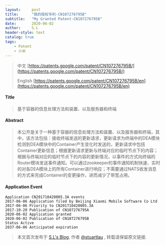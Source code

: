 ```yaml
---
layout:     post
title:      "我的授权专利-CN107276795B"
subtitle:   "My Granted Patent-CN107276795B"
date:       2020-06-02
author:     S.L
header-style: text
catalog: true
tags:
    - Patent
    - 小米
---
```

> 中文 [https://patents.google.com/patent/CN107276795B/](https://patents.google.com/patent/CN107276795B/)
>
> English [https://patents.google.com/patent/CN107276795B/en](https://patents.google.com/patent/CN107276795B/en)

#### Title
> 基于容器的信息处理方法和装置、以及服务器和终端




#### Abstract
> 本公开是关于一种基于容器的信息处理方法和装置、以及服务器和终端，其中，该方法包括：接收终端发送的更新请求，更新请求为终端中的DEA模块检测到DEA模块中的Container产生变化时发送的，更新请求中包括Container更新信息；根据更新请求更新与终端对应的临时节点下的内容；根据与终端对应的临时节点下的内容的更新情况，以事件的方式向终端的Router模块发送事件通知。可以通过zookeeper的事件通知机制快速、实时的对各DEA模块上的所有Container进行响应；不需要通过NATS收发消息的方式来完成Container的变更操作，进而减少了带宽占用。





#### Application Event
```
Application CN201710420005.3A events 
2017-06-06 Application filed by Beijing Xiaomi Mobile Software Co Ltd
2017-06-06 Priority to CN201710420005.3A
2017-10-20 Publication of CN107276795A
2020-06-02 Application granted
2020-06-02 Publication of CN107276795B
Status Active
2037-06-06 Anticipated expiration
```
> 本文首次发布于 [S.L's Blog](http://elsef.com), 作者 [@stuartlau](http://github.com/stuartlau) ,
转载请保留原文链接.
